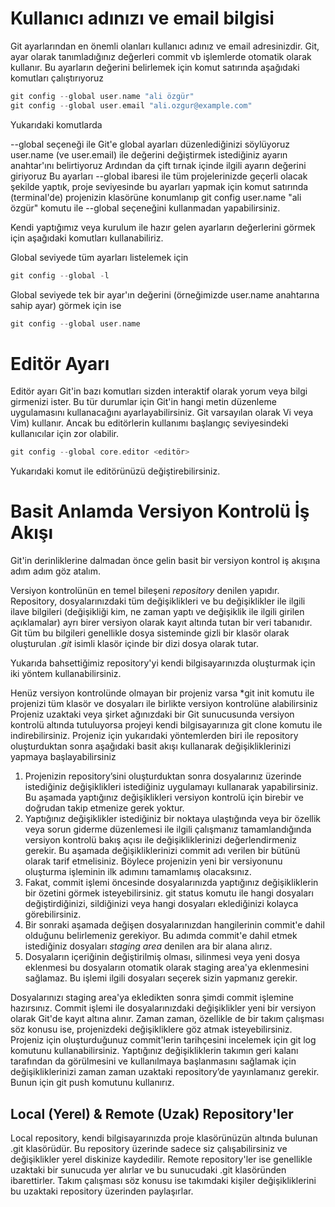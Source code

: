 # Kullanıcı adınızı ve email bilgisi
Git ayarlarından en önemli olanları kullanıcı adınız ve email adresinizdir. Git, ayar olarak tanımladığınız değerleri commit vb işlemlerde otomatik olarak kullanır. Bu ayarların değerini belirlemek için komut satırında aşağıdaki komutları çalıştırıyoruz
```c++
git config --global user.name "ali özgür"
git config --global user.email "ali.ozgur@example.com"
```
Yukarıdaki komutlarda

--global seçeneği ile Git'e global ayarları düzenlediğinizi söylüyoruz
user.name (ve user.email) ile değerini değiştirmek istediğiniz ayarın anahtar'ını belirtiyoruz
Ardından da çift tırnak içinde ilgili ayarın değerini giriyoruz
Bu ayarları --global ibaresi ile tüm projelerinizde geçerli olacak şekilde yaptık, proje seviyesinde bu ayarları yapmak için komut satırında (terminal'de) projenizin klasörüne konumlanıp git config user.name "ali özgür" komutu ile --global seçeneğini kullanmadan yapabilirsiniz.

Kendi yaptığımız veya kurulum ile hazır gelen ayarların değerlerini görmek için aşağıdaki komutları kullanabiliriz.

Global seviyede tüm ayarları listelemek için
```c++
git config --global -l
```

Global seviyede tek bir ayar'ın değerini (örneğimizde user.name anahtarına sahip ayar) görmek için ise
```c++
git config --global user.name
```

# Editör Ayarı
Editör ayarı
Git'in bazı komutları sizden interaktif olarak yorum veya bilgi girmenizi ister. Bu tür durumlar için Git'in hangi metin düzenleme uygulamasını kullanacağını ayarlayabilirsiniz. Git varsayılan olarak Vi veya Vim) kullanır. Ancak bu editörlerin kullanımı başlangıç seviyesindeki kullanıcılar için zor olabilir. 
```c++
git config --global core.editor <editör>
```
Yukarıdaki komut ile editörünüzü değiştirebilirsiniz.

# Basit Anlamda Versiyon Kontrolü İş Akışı
Git'in derinliklerine dalmadan önce gelin basit bir versiyon kontrol iş akışına adım adım göz atalım.

Versiyon kontrolünün en temel bileşeni *repository* denilen yapıdır. Repository, dosyalarınızdaki tüm değişiklikleri ve bu değişiklikler ile ilgili ilave bilgileri (değişikliği kim, ne zaman yaptı ve değişiklik ile ilgili girilen açıklamalar) ayrı birer versiyon olarak kayıt altında tutan bir veri tabanıdır. Git tüm bu bilgileri genellikle dosya sisteminde gizli bir klasör olarak oluşturulan *.git* isimli klasör içinde bir dizi dosya olarak tutar.

Yukarıda bahsettiğimiz repository'yi kendi bilgisayarınızda oluşturmak için iki yöntem kullanabilirsiniz.

Henüz versiyon kontrolünde olmayan bir projeniz varsa *git init komutu ile projenizi tüm klasör ve dosyaları ile birlikte versiyon kontrolüne alabilirsiniz
Projeniz uzaktaki veya şirket ağınızdaki bir Git sunucusunda versiyon kontrolü altında tutuluyorsa projeyi kendi bilgisayarınıza git clone komutu ile indirebilirsiniz.
Projeniz için yukarıdaki yöntemlerden biri ile repository oluşturduktan sonra aşağıdaki basit akışı kullanarak değişikliklerinizi yapmaya başlayabilirsiniz

1. Projenizin repository’sini oluşturduktan sonra dosyalarınız üzerinde istediğiniz değişiklikleri istediğiniz uygulamayı kullanarak yapabilirsiniz. Bu aşamada yaptığınız değişiklikleri versiyon kontrolü için birebir ve doğrudan takip etmenize gerek yoktur.
2. Yaptığınız değişiklikler istediğiniz bir noktaya ulaştığında veya bir özellik veya sorun giderme düzenlemesi ile ilgili çalışmanız tamamlandığında versiyon kontrolü bakış açısı ile değişikliklerinizi değerlendirmeniz gerekir. Bu aşamada değişikliklerinizi commit adı verilen bir bütünü olarak tarif etmelisiniz. Böylece projenizin yeni bir versiyonunu oluşturma işleminin ilk adımını tamamlamış olacaksınız.
3. Fakat, commit işlemi öncesinde dosyalarınızda yaptığınız değişikliklerin bir özetini görmek isteyebilirsiniz. git status komutu ile hangi dosyaları değiştirdiğinizi, sildiğinizi veya hangi dosyaları eklediğinizi kolayca görebilirsiniz.
4. Bir sonraki aşamada değişen dosyalarınızdan hangilerinin commit'e dahil olduğunu belirlemeniz gerekiyor. Bu adımda commit'e dahil etmek istediğiniz dosyaları *staging area* denilen ara bir alana alırız.
5. Dosyaların içeriğinin değiştirilmiş olması, silinmesi veya yeni dosya eklenmesi bu dosyaların otomatik olarak staging area'ya eklenmesini sağlamaz. Bu işlemi ilgili dosyaları seçerek sizin yapmanız gerekir.

Dosyalarınızı staging area'ya ekledikten sonra şimdi commit işlemine hazırsınız. Commit işlemi ile dosyalarınızdaki değişiklikler yeni bir versiyon olarak Git'de kayıt altına alınır.
Zaman zaman, özellikle de bir takım çalışması söz konusu ise, projenizdeki değişikliklere göz atmak isteyebilirsiniz. Projeniz için oluşturduğunuz commit'lerin tarihçesini incelemek için git log komutunu kullanabilirsiniz.
Yaptığınız değişikliklerin takımın geri kalanı tarafından da görülmesini ve kullanılmaya başlanmasını sağlamak için değişikliklerinizi zaman zaman uzaktaki repository’de yayınlamanız gerekir. Bunun için git push komutunu kullanırız.

## Local (Yerel) & Remote (Uzak) Repository'ler
Local repository, kendi bilgisayarınızda proje klasörünüzün altında bulunan .git klasörüdür. Bu repository üzerinde sadece siz çalışabilirsiniz ve değişiklikler yerel diskinize kaydedilir.
Remote repository'ler ise genellikle uzaktaki bir sunucuda yer alırlar ve bu sunucudaki .git klasöründen ibarettirler. Takım çalışması söz konusu ise takımdaki kişiler değişikliklerini bu uzaktaki repository üzerinden paylaşırlar.